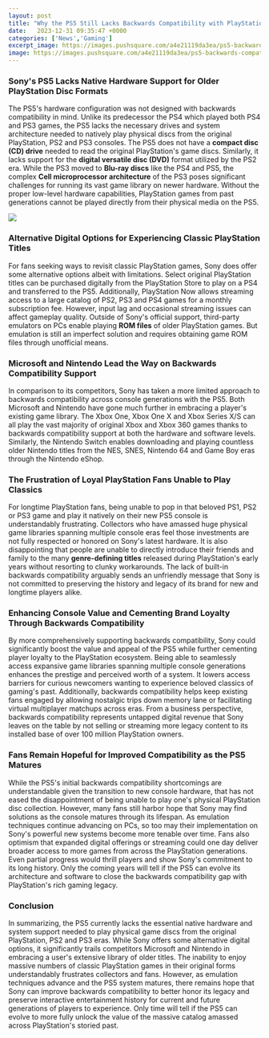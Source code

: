 ```yaml
---
layout: post
title: "Why the PS5 Still Lacks Backwards Compatibility with PlayStation Games"
date:   2023-12-31 09:35:47 +0000
categories: ['News','Gaming']
excerpt_image: https://images.pushsquare.com/a4e21119da3ea/ps5-backwards-compatibility-playstation-5-1.large.jpg
image: https://images.pushsquare.com/a4e21119da3ea/ps5-backwards-compatibility-playstation-5-1.large.jpg
---
```


### **Sony's PS5 Lacks Native Hardware Support for Older PlayStation Disc Formats**
The PS5's hardware configuration was not designed with backwards compatibility in mind. Unlike its predecessor the PS4 which played both PS4 and PS3 games, the PS5 lacks the necessary drives and system architecture needed to natively play physical discs from the original PlayStation, PS2 and PS3 consoles. The PS5 does not have a **compact disc (CD) drive** needed to read the original PlayStation's game discs. Similarly, it lacks support for the **digital versatile disc (DVD)** format utilized by the PS2 era. While the PS3 moved to **Blu-ray discs** like the PS4 and PS5, the complex **Cell microprocessor architecture** of the PS3 poses significant challenges for running its vast game library on newer hardware. Without the proper low-level hardware capabilities, PlayStation games from past generations cannot be played directly from their physical media on the PS5.

![](https://www.maketecheasier.com/assets/uploads/2020/10/ps5-feature.jpg)
### **Alternative Digital Options for Experiencing Classic PlayStation Titles** 
For fans seeking ways to revisit classic PlayStation games, Sony does offer some alternative options albeit with limitations. Select original PlayStation titles can be purchased digitally from the PlayStation Store to play on a PS4 and transferred to the PS5. Additionally, PlayStation Now allows streaming access to a large catalog of PS2, PS3 and PS4 games for a monthly subscription fee. However, input lag and occasional streaming issues can affect gameplay quality. Outside of Sony's official support, third-party emulators on PCs enable playing **ROM files** of older PlayStation games. But emulation is still an imperfect solution and requires obtaining game ROM files through unofficial means. 
### **Microsoft and Nintendo Lead the Way on Backwards Compatibility Support**
In comparison to its competitors, Sony has taken a more limited approach to backwards compatibility across console generations with the PS5. Both Microsoft and Nintendo have gone much further in embracing a player's existing game library. The Xbox One, Xbox One X and Xbox Series X/S can all play the vast majority of original Xbox and Xbox 360 games thanks to backwards compatibility support at both the hardware and software levels. Similarly, the Nintendo Switch enables downloading and playing countless older Nintendo titles from the NES, SNES, Nintendo 64 and Game Boy eras through the Nintendo eShop.
### **The Frustration of Loyal PlayStation Fans Unable to Play Classics**  
For longtime PlayStation fans, being unable to pop in that beloved PS1, PS2 or PS3 game and play it natively on their new PS5 console is understandably frustrating. Collectors who have amassed huge physical game libraries spanning multiple console eras feel those investments are not fully respected or honored on Sony's latest hardware. It is also disappointing that people are unable to directly introduce their friends and family to the many **genre-defining titles** released during PlayStation's early years without resorting to clunky workarounds. The lack of built-in backwards compatibility arguably sends an unfriendly message that Sony is not committed to preserving the history and legacy of its brand for new and longtime players alike.
### **Enhancing Console Value and Cementing Brand Loyalty Through Backwards Compatibility** 
By more comprehensively supporting backwards compatibility, Sony could significantly boost the value and appeal of the PS5 while further cementing player loyalty to the PlayStation ecosystem. Being able to seamlessly access expansive game libraries spanning multiple console generations enhances the prestige and perceived worth of a system. It lowers access barriers for curious newcomers wanting to experience beloved classics of gaming's past. Additionally, backwards compatibility helps keep existing fans engaged by allowing nostalgic trips down memory lane or facilitating virtual multiplayer matchups across eras. From a business perspective, backwards compatibility represents untapped digital revenue that Sony leaves on the table by not selling or streaming more legacy content to its installed base of over 100 million PlayStation owners.
### **Fans Remain Hopeful for Improved Compatibility as the PS5 Matures**
While the PS5's initial backwards compatibility shortcomings are understandable given the transition to new console hardware, that has not eased the disappointment of being unable to play one's physical PlayStation disc collection. However, many fans still harbor hope that Sony may find solutions as the console matures through its lifespan. As emulation techniques continue advancing on PCs, so too may their implementation on Sony's powerful new systems become more tenable over time. Fans also optimism that expanded digital offerings or streaming could one day deliver broader access to more games from across the PlayStation generations. Even partial progress would thrill players and show Sony's commitment to its long history. Only the coming years will tell if the PS5 can evolve its architecture and software to close the backwards compatibility gap with PlayStation's rich gaming legacy.   
### **Conclusion**
In summarizing, the PS5 currently lacks the essential native hardware and system support needed to play physical game discs from the original PlayStation, PS2 and PS3 eras. While Sony offers some alternative digital options, it significantly trails competitors Microsoft and Nintendo in embracing a user's extensive library of older titles. The inability to enjoy massive numbers of classic PlayStation games in their original forms understandably frustrates collectors and fans. However, as emulation techniques advance and the PS5 system matures, there remains hope that Sony can improve backwards compatibility to better honor its legacy and preserve interactive entertainment history for current and future generations of players to experience. Only time will tell if the PS5 can evolve to more fully unlock the value of the massive catalog amassed across PlayStation's storied past.